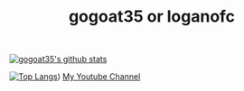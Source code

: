 <h1 align="center">gogoat35 or loganofc</h1>

<span style="padding: 100px;">
  
  [![gogoat35's github stats](https://github-readme-stats.vercel.app/api?username=gogoat35&show_icons=true&theme=tokyonight)](https://github.com/gogoat35)

  [![Top Langs](https://github-readme-stats.vercel.app/api/top-langs/?username=gogoat35&theme=tokyonight)](https://github.com/gogoat35))
  [My Youtube Channel](https://www.youtube.com/channel/UCgkefxOpsxUJgDafYBHl_Hg)
  
</span>
